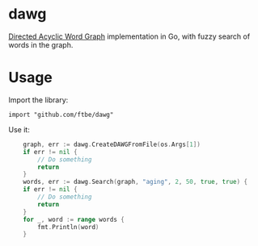 # dawg

[Directed Acyclic Word Graph](http://en.wikipedia.org/wiki/Directed_acyclic_word_graph) implementation in Go, with fuzzy search of words in the graph.

# Usage

Import the library:

    import "github.com/ftbe/dawg"

Use it:
```go
    graph, err := dawg.CreateDAWGFromFile(os.Args[1])
    if err != nil {
        // Do something
        return
    }
    words, err := dawg.Search(graph, "aging", 2, 50, true, true) {
    if err != nil {
        // Do something
        return
    }
    for _, word := range words {
        fmt.Println(word)
    }
```
